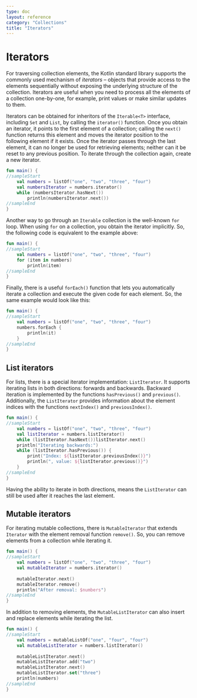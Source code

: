 ```yaml
---
type: doc
layout: reference
category: "Collections"
title: "Iterators"
---
```


# Iterators

For traversing collection elements, the Kotlin standard library supports the commonly used mechanism of _iterators_ – objects that provide access to the elements sequentially without exposing the underlying structure of the collection.
Iterators are useful when you need to process all the elements of a collection one-by-one, for example, print values or make similar updates to them.

Iterators can be obtained for inheritors of the `Iterable<T>` interface, including `Set` and `List`, by calling the `iterator()` function.
Once you obtain an iterator, it points to the first element of a collection; calling the `next()` function returns this element and moves the iterator position to the following element if it exists.
Once the iterator passes through the last element, it can no longer be used for retrieving elements; neither can it be reset to any previous position. To iterate through the collection again, create a new iterator.

<div class="sample" markdown="1" theme="idea" data-highlight-only>

```kotlin
fun main() {
//sampleStart   
    val numbers = listOf("one", "two", "three", "four")
    val numbersIterator = numbers.iterator()
    while (numbersIterator.hasNext())
        println(numbersIterator.next())
//sampleEnd
}
```
</div>

Another way to go through an `Iterable` collection is the well-known `for` loop. When using `for` on a collection, you obtain the iterator implicitly. So, the following code is equivalent to the example above:

<div class="sample" markdown="1" theme="idea" data-highlight-only>

```kotlin
fun main() {   
//sampleStart
    val numbers = listOf("one", "two", "three", "four")
    for (item in numbers)
        println(item)
//sampleEnd
}
```
</div>

Finally, there is a useful `forEach()` function that lets you automatically iterate a collection and execute the given code for each element. So, the same example would look like this:

<div class="sample" markdown="1" theme="idea" data-highlight-only>

```kotlin
fun main() {   
//sampleStart    
    val numbers = listOf("one", "two", "three", "four")
    numbers.forEach {
        println(it)
    }
//sampleEnd
}
```
</div>

## List iterators

For lists, there is a special iterator implementation: `ListIterator`. It supports iterating lists in both directions: forwards and backwards.
Backward iteration is implemented by the functions `hasPrevious()` and `previous()`. Additionally, the `ListIterator` provides information about the element indices with the functions `nextIndex()` and `previousIndex()`.

<div class="sample" markdown="1" theme="idea" data-highlight-only>

```kotlin
fun main() {   
//sampleStart    
    val numbers = listOf("one", "two", "three", "four")
    val listIterator = numbers.listIterator()
    while (listIterator.hasNext())listIterator.next()
    println("Iterating backwards:")
    while (listIterator.hasPrevious()) {
        print("Index: ${listIterator.previousIndex()}")
        println(", value: ${listIterator.previous()}")
    }
//sampleEnd
}
```
</div>

Having the ability to iterate in both directions, means the `ListIterator` can still be used after it reaches the last element.

## Mutable iterators

For iterating mutable collections, there is `MutableIterator` that extends `Iterator` with the element removal function `remove()`. So, you can remove elements from a collection while iterating it. 

<div class="sample" markdown="1" theme="idea" data-highlight-only>

```kotlin
fun main() {   
//sampleStart
    val numbers = listOf("one", "two", "three", "four") 
    val mutableIterator = numbers.iterator()
    
    mutableIterator.next()
    mutableIterator.remove()    
    println("After removal: $numbers")
//sampleEnd
}
```
</div>

In addition to removing elements, the `MutableListIterator` can also insert and replace elements while iterating the list.

<div class="sample" markdown="1" theme="idea" data-highlight-only>

```kotlin
fun main() {   
//sampleStart
    val numbers = mutableListOf("one", "four", "four") 
    val mutableListIterator = numbers.listIterator()
    
    mutableListIterator.next()
    mutableListIterator.add("two")
    mutableListIterator.next()
    mutableListIterator.set("three")   
    println(numbers)
//sampleEnd
}
```
</div>

